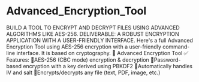 # Advanced_Encryption_Tool
BUILD A TOOL TO ENCRYPT AND DECRYPT
 FILES USING ADVANCED ALGORITHMS LIKE
 AES-256.
 DELIVERABLE: A ROBUST ENCRYPTION
 APPLICATION WITH A USER-FRIENDLY
 INTERFACE.
Here's a full Advanced Encryption Tool using AES-256 encryption with a user-friendly command-line interface. It is based on cryptography.
🔐 Advanced Encryption Tool
✅ Features:
🔹AES-256 (CBC mode) encryption & decryption
🔹Password-based encryption with a key derived using PBKDF2
🔹Automatically handles IV and salt
🔹Encrypts/decrypts any file (text, PDF, image, etc.)
